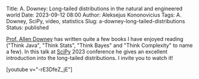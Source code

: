 Title: A. Downey: Long-tailed distributions in the natural and engineered world
Date: 2023-09-12 08:00
Author: Aleksejus Kononovicius
Tags: A. Downey, SciPy, video, statistics
Slug: a-downey-long-tailed-distributions
Status: published

[Prof. Allen Downey](https://www.allendowney.com/) has written quite a few
books I have enjoyed reading ("Think Java", "Think Stats", "Think Bayes" and
"Think Complexity" to name a few). In this talk at
[SciPy](https://www.youtube.com/@SciPy-Conf) 2023 conference he gives an
excellent introduction into the long-tailed distributions. I invite you to
watch it!

[youtube v="-rE3DfeZ_jE"]
